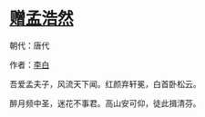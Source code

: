 # [赠孟浩然](http://so.gushiwen.org/view_7877.aspx)

朝代：唐代

作者：[李白](http://so.gushiwen.org/author_247.aspx)

吾爱孟夫子，风流天下闻。红颜弃轩冕，白首卧松云。 

醉月频中圣，迷花不事君。高山安可仰，徒此揖清芬。

